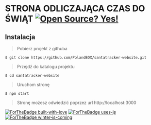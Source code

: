 # STRONA ODLICZAJĄCA CZAS DO ŚWIĄT [![Open Source? Yes!](https://badgen.net/badge/Open%20Source%20%3F/Yes%21/blue?icon=github)](https://github.com/Polandbox)

## Instalacja
> Pobierz projekt z githuba

```shell
$ git clone https://github.com/PolandBOX/santatracker-website.git
```
> Przejdź do katalogu projektu
```shell
$ cd santatracker-website
```
> Uruchom stronę
```shell
$ npm start
```
> Stronę możesz odwiedzić poprzez url http://localhost:3000


[![ForTheBadge built-with-love](http://ForTheBadge.com/images/badges/built-with-love.svg)](https://GitHub.com/PolandBOX/)
[![ForTheBadge uses-js](http://ForTheBadge.com/images/badges/uses-js.svg)](https://GitHub.com/PolandBOX/)
[![ForTheBadge winter-is-coming](http://ForTheBadge.com/images/badges/winter-is-coming.svg)](https://GitHub.com/PolandBOX/)
